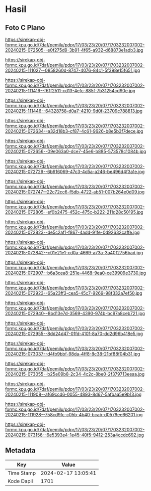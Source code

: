 # Hasil

## Foto C Plano

https://sirekap-obj-formc.kpu.go.id/7daf/pemilu/pdpr/17/03/23/20/07/1703232007002-20240215-072505--e0f275d9-3b91-4f65-a932-d68873e1adb3.jpg

https://sirekap-obj-formc.kpu.go.id/7daf/pemilu/pdpr/17/03/23/20/07/1703232007002-20240215-111027--0858260d-8747-4076-84c1-5f398e15f651.jpg

https://sirekap-obj-formc.kpu.go.id/7daf/pemilu/pdpr/17/03/23/20/07/1703232007002-20240215-111416--f61f2511-cd13-4efc-885f-7b31254cd90e.jpg

https://sirekap-obj-formc.kpu.go.id/7daf/pemilu/pdpr/17/03/23/20/07/1703232007002-20240215-111446--64328758-d0a7-4210-9d0f-23709c788813.jpg

https://sirekap-obj-formc.kpu.go.id/7daf/pemilu/pdpr/17/03/23/20/07/1703232007002-20240215-072634--a32d18b3-cf87-4c61-9626-b8e5b3f7dece.jpg

https://sirekap-obj-formc.kpu.go.id/7daf/pemilu/pdpr/17/03/23/20/07/1703232007002-20240215-072656--09e063a0-dce7-45e6-b885-573578c1084b.jpg

https://sirekap-obj-formc.kpu.go.id/7daf/pemilu/pdpr/17/03/23/20/07/1703232007002-20240215-072729--6b916069-47c3-4d5a-a246-be496d4f3a1e.jpg

https://sirekap-obj-formc.kpu.go.id/7daf/pemilu/pdpr/17/03/23/20/07/1703232007002-20240215-072747--22c72cc6-f5db-4722-ab51-007b264e0d09.jpg

https://sirekap-obj-formc.kpu.go.id/7daf/pemilu/pdpr/17/03/23/20/07/1703232007002-20240215-072805--ef0b2475-452c-475c-b222-211d28c50195.jpg

https://sirekap-obj-formc.kpu.go.id/7daf/pemilu/pdpr/17/03/23/20/07/1703232007002-20240215-072823--de5c2af1-f867-4add-91fe-0d92632caffe.jpg

https://sirekap-obj-formc.kpu.go.id/7daf/pemilu/pdpr/17/03/23/20/07/1703232007002-20240215-072842--c01e21e1-cd0a-4669-a73a-3a40f2756bad.jpg

https://sirekap-obj-formc.kpu.go.id/7daf/pemilu/pdpr/17/03/23/20/07/1703232007002-20240215-072907--b6a3cea8-251e-4468-9ea0-ce39909e3730.jpg

https://sirekap-obj-formc.kpu.go.id/7daf/pemilu/pdpr/17/03/23/20/07/1703232007002-20240215-072923--65a23ff3-cea5-45c7-9269-98f332a7ef50.jpg

https://sirekap-obj-formc.kpu.go.id/7daf/pemilu/pdpr/17/03/23/20/07/1703232007002-20240215-072940--8bd13e7d-3569-4390-974b-bc97a8ceb721.jpg

https://sirekap-obj-formc.kpu.go.id/7daf/pemilu/pdpr/17/03/23/20/07/1703232007002-20240215-072955--8dd24d47-01fd-410f-8a70-dd2d96b418e5.jpg

https://sirekap-obj-formc.kpu.go.id/7daf/pemilu/pdpr/17/03/23/20/07/1703232007002-20240215-073037--d4fb9bbf-98da-4ff8-8c38-21bf88f04b31.jpg

https://sirekap-obj-formc.kpu.go.id/7daf/pemilu/pdpr/17/03/23/20/07/1703232007002-20240215-073055--b25e09b8-2c34-4c2c-8be0-2f379713eeaa.jpg

https://sirekap-obj-formc.kpu.go.id/7daf/pemilu/pdpr/17/03/23/20/07/1703232007002-20240215-111908--af69ccd6-0055-4893-8d67-5afbaa5e9b13.jpg

https://sirekap-obj-formc.kpu.go.id/7daf/pemilu/pdpr/17/03/23/20/07/1703232007002-20240215-111928--758cd9fc-c05b-4b40-bcab-d0579ee66201.jpg

https://sirekap-obj-formc.kpu.go.id/7daf/pemilu/pdpr/17/03/23/20/07/1703232007002-20240215-073156--6e5393e4-1e45-40f5-9412-253a4ccdc692.jpg


## Metadata

| Key        | Value               |
| ---------- | ------------------- |
| Time Stamp | 2024-02-17 13:05:41 |
| Kode Dapil | 1701                |



